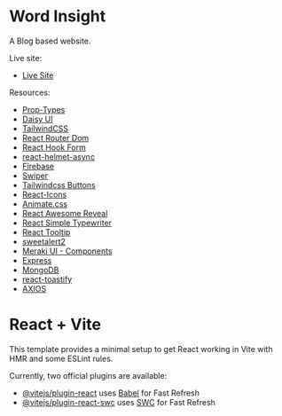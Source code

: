# Word Insight

A Blog based website.

Live site:

- [Live Site]()


Resources:

- [Prop-Types](https://www.npmjs.com/package/prop-types)
- [Daisy UI](https://daisyui.com/)
- [TailwindCSS](https://tailwindcss.com/)
- [React Router Dom](https://reactrouter.com/en/main)
- [React Hook Form](https://react-hook-form.com/)
- [react-helmet-async](https://www.npmjs.com/package/react-helmet-async)
- [Firebase](https://console.firebase.google.com)
- [Swiper](https://swiperjs.com/)
- [Tailwindcss Buttons](https://devdojo.com/tailwindcss/buttons)
- [React-Icons](https://react-icons.github.io/react-icons/)
- [Animate.css](https://animate.style/)
- [React Awesome Reveal](https://www.npmjs.com/package/react-awesome-reveal)
- [React Simple Typewriter](https://www.npmjs.com/package/react-simple-typewriter#react-simple-typewriter)
- [React Tooltip](https://react-tooltip.com/docs)
- [sweetalert2](https://sweetalert2.github.io/#download)
- [Meraki UI - Components](https://merakiui.com/components)
- [Express](https://expressjs.com)
- [MongoDB](https://cloud.mongodb.com)
- [react-toastify](https://www.npmjs.com/package/react-toastify)
- [AXIOS](https://axios-http.com/docs/intro)



# React + Vite

This template provides a minimal setup to get React working in Vite with HMR and some ESLint rules.

Currently, two official plugins are available:

- [@vitejs/plugin-react](https://github.com/vitejs/vite-plugin-react/blob/main/packages/plugin-react/README.md) uses [Babel](https://babeljs.io/) for Fast Refresh
- [@vitejs/plugin-react-swc](https://github.com/vitejs/vite-plugin-react-swc) uses [SWC](https://swc.rs/) for Fast Refresh
